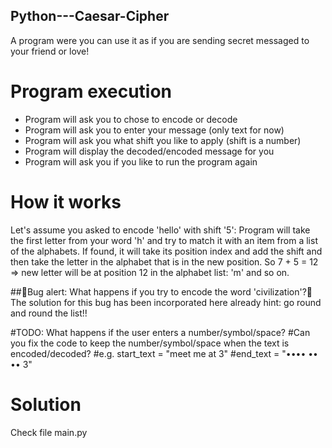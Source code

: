 ## Python---Caesar-Cipher

A program were you can use it as if you are sending secret messaged to your friend or love! 

# Program execution

- Program will ask you to chose to encode or decode
- Program will ask you to enter your message (only text for now)
- Program will ask you what shift you like to apply (shift is a number)
- Program will display the decoded/encoded message for you
- Program will ask you if you like to run the program again

# How it works

Let's assume you asked to encode 'hello' with shift '5':
Program will take the first letter from your word 'h' and try to match it with an item from a list of the alphabets. 
If found, it will take its position index and add the shift and then take the letter in the alphabet that is in the new position.
So 7 + 5 = 12 => new letter will be at position 12 in the alphabet list: 'm' and so on.

##🐛Bug alert: What happens if you try to encode the word 'civilization'?🐛
The solution for this bug has been incorporated here already
hint: go round and round the list!!


#TODO: What happens if the user enters a number/symbol/space?
    #Can you fix the code to keep the number/symbol/space when the text is encoded/decoded?
    #e.g. start_text = "meet me at 3"
    #end_text = "•••• •• •• 3"



# Solution

Check file main.py
